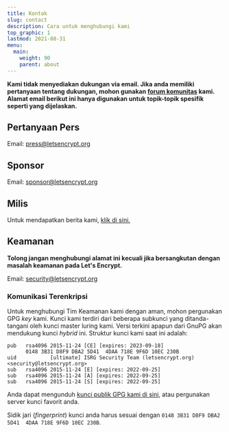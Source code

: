 ```yaml
---
title: Kontak
slug: contact
description: Cara untuk menghubungi kami
top_graphic: 1
lastmod: 2021-08-31
menu:
  main:
    weight: 90
    parent: about
---
```


**Kami tidak menyediakan dukungan via email. Jika anda memiliki pertanyaan tentang dukungan, mohon gunakan [forum komunitas](https://community.letsencrypt.org) kami. Alamat email berikut ini hanya digunakan untuk topik-topik spesifik seperti yang dijelaskan.**

## Pertanyaan Pers

Email: [press@letsencrypt.org](mailto:press@letsencrypt.org)

## Sponsor

Email: [sponsor@letsencrypt.org](mailto:sponsor@letsencrypt.org)

## Milis

Untuk mendapatkan berita kami, [klik di sini.](https://mailchi.mp/letsencrypt.org/fjp6ha1gad)

## Keamanan

**Tolong jangan menghubungi alamat ini kecuali jika bersangkutan dengan masalah keamanan pada Let's Encrypt.**

Email: [security@letsencrypt.org](mailto:security@letsencrypt.org)

### Komunikasi Terenkripsi

Untuk menghubungi Tim Keamanan kami dengan aman, mohon pergunakan GPG *key* kami. Kunci kami terdiri dari beberapa subkunci yang ditanda-tangani oleh kunci master luring kami. Versi terkini apapun dari GnuPG akan mendukung kunci *hybrid* ini. Struktur kunci kami saat ini adalah:

```
pub   rsa4096 2015-11-24 [CE] [expires: 2023-09-18]
      0148 3B31 D8F9 DBA2 5D41  4DAA 718E 9F6D 10EC 230B
uid           [ultimate] ISRG Security Team (letsencrypt.org) <security@letsencrypt.org>
sub   rsa4096 2015-11-24 [E] [expires: 2022-09-25]
sub   rsa4096 2015-11-24 [A] [expires: 2022-09-25]
sub   rsa4096 2015-11-24 [S] [expires: 2022-09-25]
```

Anda dapat mengunduh [kunci publik GPG kami di sini](/security_letsencrypt.org-publickey.asc), atau pergunakan server kunci favorit anda.

Sidik jari (*fingerprint*) kunci anda harus sesuai dengan `0148 3B31 D8F9 DBA2 5D41  4DAA 718E 9F6D 10EC 230B`.
